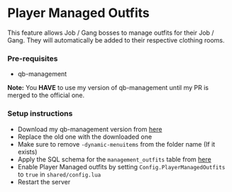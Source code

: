 # Player Managed Outfits

This feature allows Job / Gang bosses to manage outfits for their Job / Gang. They will automatically be added to their respective clothing rooms.

### Pre-requisites

- qb-management

**Note:** You **HAVE** to use my version of qb-management until my PR is merged to the official one.

### Setup instructions

- Download my qb-management version from [here](https://github.com/TheiLLeniumStudios/qb-management/tree/dynamic-menuitems)
- Replace the old one with the downloaded one
- Make sure to remove `-dynamic-menuitems` from the folder name (If it exists)
- Apply the SQL schema for the `management_outfits` table from [here](https://raw.githubusercontent.com/iLLeniumStudios/fivem-appearance/main/sql/management_outfits.sql)
- Enable Player Managed outfits by setting `Config.PlayerManagedOutfits` to `true` in `shared/config.lua`
- Restart the server

